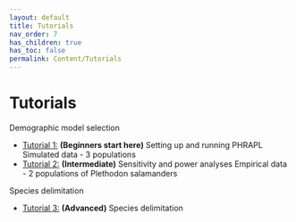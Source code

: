 ```yaml
---
layout: default
title: Tutorials
nav_order: 7
has_children: true
has_toc: false
permalink: Content/Tutorials
---
```


Tutorials
=======

Demographic model selection
- [Tutorial 1:](https://phrapl.github.io/Content/Tutorials/ModelSelection/6aa.PHRAPL.tutorial1.html) **(Beginners start here)** Setting up and running PHRAPL
		Simulated data - 3 populations
- [Tutorial 2:](https://phrapl.github.io/Content/Tutorials/ModelSelection/6ab.PHRAPL.tutorial2.html) **(Intermediate)** Sensitivity and power analyses
		Empirical data - 2 populations of Plethodon salamanders

Species delimitation
- [Tutorial 3:](https://phrapl.github.io/Content/Tutorials/testSpDelim/6b.PHRAPL.tutorial3.testSpDelim.html)  **(Advanced)** Species delimitation 

